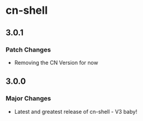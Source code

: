 # cn-shell

## 3.0.1

### Patch Changes

- Removing the CN Version for now

## 3.0.0

### Major Changes

- Latest and greatest release of cn-shell - V3 baby!
